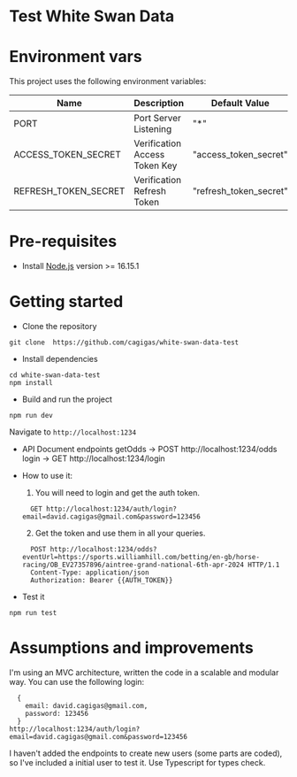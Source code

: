 # Test White Swan Data

# Environment vars
This project uses the following environment variables:

| Name                          | Description                         | Default Value                                  |
| ----------------------------- | ------------------------------------| -----------------------------------------------|
|PORT                   | Port Server Listening            | "*"      |
|ACCESS_TOKEN_SECRET    | Verification Access Token Key | "access_token_secret"
|REFRESH_TOKEN_SECRET   | Verification Refresh Token    | "refresh_token_secret"


# Pre-requisites
- Install [Node.js](https://nodejs.org/en/) version >= 16.15.1

# Getting started
- Clone the repository
```
git clone  https://github.com/cagigas/white-swan-data-test
```
- Install dependencies
```
cd white-swan-data-test
npm install
```
- Build and run the project
```
npm run dev
```
  Navigate to `http://localhost:1234`

- API Document endpoints
    getOdds -> POST http://localhost:1234/odds 
    login -> GET http://localhost:1234/login 

- How to use it:
  1. You will need to login and get the auth token.
  ```  
    GET http://localhost:1234/auth/login?email=david.cagigas@gmail.com&password=123456 
  ```
  2. Get the token and use them in all your queries.
  ``` 
    POST http://localhost:1234/odds?eventUrl=https://sports.williamhill.com/betting/en-gb/horse-racing/OB_EV27357896/aintree-grand-national-6th-apr-2024 HTTP/1.1
    Content-Type: application/json
    Authorization: Bearer {{AUTH_TOKEN}}

- Test it
```
npm run test
```

# Assumptions and improvements

I'm using an MVC architecture, written the code in a scalable and modular way.
You can use the following login:
```
  {
    email: david.cagigas@gmail.com,
    password: 123456
  }
http://localhost:1234/auth/login?email=david.cagigas@gmail.com&password=123456
```
I haven't added the endpoints to create new users (some parts are coded), so I've included a initial user to test it.
Use Typescript for types check.

